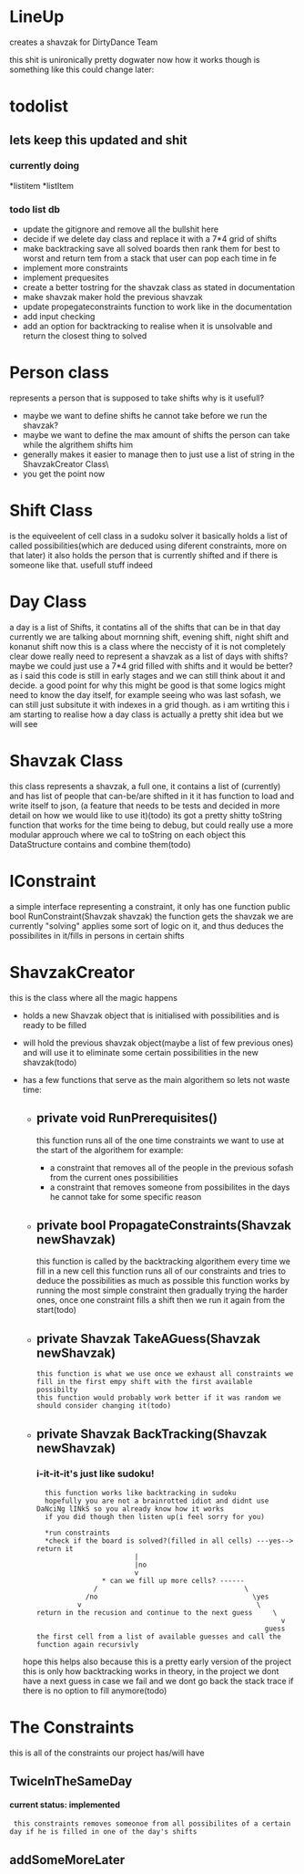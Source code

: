 # LineUp
creates a shavzak for DirtyDance Team

this shit is unironically pretty dogwater now
how it works though is something like this could change later:

# todolist
 ## lets keep this updated and shit
### currently doing
 *listitem
 *listItem
### todo list db
 
 * update the gitignore and remove all the bullshit here
 * decide if we delete day class and replace it with a 7*4 grid of shifts
 * make backtracking save all solved boards then rank them for best to worst and return tem from a stack that user can pop each time in fe
 * implement more constraints
 * implement prequesites
 * create a better tostring for the shavzak class as stated in documentation
 * make shavzak maker hold the previous shavzak
 * update propegateconstraints function to work like in the documentation
 * add input checking
 * add an option for backtracking to realise when it is unsolvable and return the closest thing to solved 
 
 
 

# Person class
represents a person that is supposed to take shifts
why is it usefull?
* maybe we want to define shifts he cannot take before we run the shavzak?
* maybe we want to define the max amount of shifts the person can take while the algrithem shifts him
* generally makes it easier to manage then to just use a list of string in the ShavzakCreator Class\
* you get the point now

# Shift Class
is the equiveelent of cell class in a sudoku solver
it basically holds a list of <Person> called possibilities(which are deduced using diferent constraints, more on that later)
it also holds the person that is currently shifted and if there is someone like that. 
usefull stuff indeed


# Day Class
a day is a list of Shifts, it  contatins all of the shifts that can be in that day
currently we are talking about mornning shift, evening shift, night shift and konanut shift
now this is a class where the neccisty of it is not completely clear dowe really need to represent a shavzak as a list of days with shifts? maybe we could just use a 7*4 grid filled with shifts and it would be better?
as i said this code  is still in early stages and we can still think about it and decide. a good point for why this might be good is that some logics might need to know the day itself, for example seeing who was last sofash, we can still just subsitute it with indexes in a grid though. as i am wrtiting this i am starting to realise how a day class is actually a pretty shit idea but we will see

# Shavzak Class
this class represents a shavzak, a full one, it contains a list of <Day>(currently) and has list of people that can-be/are shifted in it
it has function to load and write itself to json, (a feature that needs to be tests and decided in more detail on how we would like to use it)(todo)
its got a pretty shitty toString function that works for the time being to debug, but could really use a more modular approuch where we cal to toString on each object this DataStructure contains and combine them(todo)


# IConstraint
a simple interface representing  a constraint, it  only has one function     public bool RunConstraint(Shavzak shavzak)
the function gets the shavzak we are currently "solving" applies some sort of logic on it, and thus deduces the possibilites in it/fills in persons in certain shifts



# ShavzakCreator
this is the class where all the magic happens
* holds a new Shavzak object that is initialised with possibilities and is ready to be filled
* will hold the previous shavzak object(maybe a list of few previous ones) and will use it to eliminate some certain possibilities in the new shavzak(todo)
* has a few functions that serve as the main algorithem so lets not waste time:

     * ## private void RunPrerequisites()
       this function runs all of the one time constraints we want to use at the start of the algorithem for example:
       *  a constraint that removes all of the people in the previous sofash from the current ones possibilities
       *  a constraint that removes someone from possibilites in the days he cannot take for some specific reason

    * ##     private bool PropagateConstraints(Shavzak newShavzak)
        this function is called by the backtracking algorithem every time we fill in a new cell
        this function runs all of our constraints and tries to deduce the possibilities as much as possible
        this function works by running the most simple constraint then gradually trying the harder ones, once one constraint fills a shift then we run it again from the start(todo)
  * ##     private Shavzak TakeAGuess(Shavzak newShavzak)
        this function is what we use once we exhaust all constraints we fill in the first empy shift with the first available possibilty
        this function would probably work better if it was random we should consider changing it(todo)
    
  * ##     private Shavzak BackTracking(Shavzak newShavzak)
    ### i-it-it-it's just like sudoku!
          this function works like backtracking in sudoku
          hopefully you are not a brainrotted idiot and didnt use DaNciNg lINkS so you already know how it works
          if you did though then listen up(i feel sorry for you)
    
          *run constraints
          *check if the board is solved?(filled in all cells) ---yes--> return it
                                |
                                |no
                                v
                        * can we fill up more cells? ------
                      /                                    \
                    /no                                      \yes
                  v                                           \
        return in the recusion and continue to the next guess     \
                                                                    v
                                                                guess the first cell from a list of available guesses and call the function again recursivly
    
    

  hope this helps
  also because this is a pretty early version of the project this is only how backtracking works in theory, in the project we dont have a next guess in case we fail and we dont go back the stack trace if there is no option to fill anymore(todo)

# The Constraints

this is all of the constraints our project has/will have

 ## TwiceInTheSameDay
  #### current status: implemented
     this constraints removes someonoe from all possibilites of a certain day if he is filled in one of the day's shifts
## addSomeMoreLater
